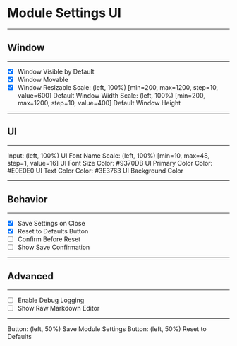 # Module Settings UI
---

## Window
---
- [x] Window Visible by Default
- [x] Window Movable
- [x] Window Resizable
Scale: (left, 100%) [min=200, max=1200, step=10, value=600] Default Window Width
Scale: (left, 100%) [min=200, max=1200, step=10, value=400] Default Window Height

---

## UI
---
Input: (left, 100%) UI Font Name
Scale: (left, 100%) [min=10, max=48, step=1, value=16] UI Font Size
Color: #9370DB UI Primary Color
Color: #E0E0E0 UI Text Color
Color: #3E3763 UI Background Color

---

## Behavior
---
- [x] Save Settings on Close
- [x] Reset to Defaults Button
- [ ] Confirm Before Reset
- [ ] Show Save Confirmation

---

## Advanced
---
- [ ] Enable Debug Logging
- [ ] Show Raw Markdown Editor

---

Button: (left, 50%) Save Module Settings
Button: (left, 50%) Reset to Defaults
